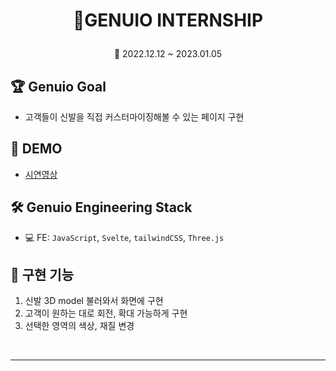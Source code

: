 # <p align="center">👟GENUIO INTERNSHIP

<P align="center">📆 2022.12.12 ~ 2023.01.05

## 🏆 Genuio Goal

- 고객들이 신발을 직접 커스터마이징해볼 수 있는 페이지 구현

## 📼 DEMO

- <a href="https://youtu.be/Mm2G2t9AomU">시연영상</a>

## 🛠 Genuio Engineering Stack

- 💻 FE: `JavaScript`, `Svelte`, `tailwindCSS`, `Three.js`

## 🚀 구현 기능

1. 신발 3D model 불러와서 화면에 구현
2. 고객이 원하는 대로 회전, 확대 가능하게 구현
3. 선택한 영역의 색상, 재질 변경

<br>

---

